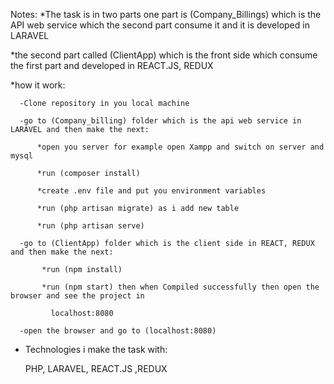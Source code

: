Notes:
  *The task is in two parts one part is (Company_Billings) which is the API web service which the second part consume it and it is developed in LARAVEL


  *the second part called (ClientApp) which is the front side which consume the first part and developed in REACT.JS,
  REDUX


  *how it work:

      -Clone repository in you local machine

      -go to (Company_billing) folder which is the api web service in LARAVEL and then make the next:

          *open you server for example open Xampp and switch on server and mysql

          *run (composer install)

          *create .env file and put you environment variables

          *run (php artisan migrate) as i add new table

          *run (php artisan serve)

      -go to (ClientApp) folder which is the client side in REACT, REDUX and then make the next:

           *run (npm install)

           *run (npm start) then when Compiled successfully then open the browser and see the project in

             localhost:8080

      -open the browser and go to (localhost:8080)

  * Technologies i make the task with:

     PHP, LARAVEL, REACT.JS ,REDUX


